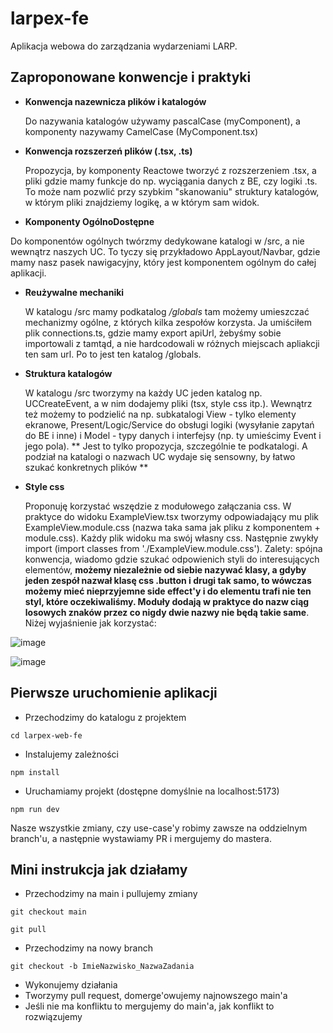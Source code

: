 # larpex-fe
Aplikacja webowa do zarządzania wydarzeniami LARP.

## Zaproponowane konwencje i praktyki
* **Konwencja nazewnicza plików i katalogów**

  Do nazywania katalogów używamy pascalCase (myComponent), a komponenty nazywamy CamelCase (MyComponent.tsx)
* **Konwencja rozszerzeń plików (.tsx, .ts)**

  Propozycja, by komponenty Reactowe tworzyć z rozszerzeniem .tsx, a pliki gdzie mamy funkcje do np. wyciągania danych z BE, czy logiki .ts. To może nam pozwlić przy szybkim "skanowaniu" struktury katalogów, w którym pliki znajdziemy logikę, a w którym sam widok.
* **Komponenty OgólnoDostępne**

Do komponentów ogólnych twórzmy dedykowane katalogi w /src, a nie wewnątrz naszych UC. To tyczy się przykładowo AppLayout/Navbar, gdzie mamy nasz pasek nawigacyjny, który jest komponentem ogólnym do całej aplikacji.
* **Reużywalne mechaniki**

  W katalogu /src mamy podkatalog */globals* tam możemy umieszczać mechanizmy ogólne, z których kilka zespołów korzysta. Ja umiściłem plik connections.ts, gdzie mamy export apiUrl, żebyśmy sobie importowali z tamtąd, a nie hardcodowali w różnych miejscach apliakcji ten sam url. Po to jest ten katalog /globals.
* **Struktura katalogów**

    W katalogu /src tworzymy na każdy UC jeden katalog np. UCCreateEvent, a w nim dodajemy pliki (tsx, style css itp.). Wewnątrz też możemy to podzielić na np. subkatalogi View - tylko elementy ekranowe, Present/Logic/Service do obsługi logiki (wysyłanie zapytań do BE i inne) i Model - typy danych i interfejsy (np. ty umieścimy Event i jego pola). ** Jest to tylko propozycja, szczególnie te podkatalogi. A podział na katalogi o nazwach UC wydaje się sensowny, by łatwo szukać konkretnych plików **
* **Style css**

  Proponuję korzystać wszędzie z modułowego załączania css. W praktyce do widoku ExampleView.tsx tworzymy odpowiadający mu plik ExampleView.module.css (nazwa taka sama jak pliku z komponentem + module.css). Każdy plik widoku ma swój własny css. Następnie zwykły import (import classes from './ExampleView.module.css'). Zalety: spójna konwencja, wiadomo gdzie szukać odpowienich styli do interesujących elementów, **możemy niezależnie od siebie nazywać klasy, a gdyby jeden zespół nazwał klasę css .button i drugi tak samo, to wówczas możemy mieć nieprzyjemne side effect'y i do elementu trafi nie ten styl, które oczekiwaliśmy. Moduły dodają w praktyce do nazw ciąg losowych znaków przez co nigdy dwie nazwy nie będą takie same**. Niżej wyjaśnienie jak korzystać:

![image](https://github.com/PO-2023Z/larpex-fe/assets/76063659/19d2cda2-faa6-4ace-884e-c06229bc7baf)

![image](https://github.com/PO-2023Z/larpex-fe/assets/76063659/6dc934e7-6a69-4cdf-ac51-27ebf3675d0e)

## Pierwsze uruchomienie aplikacji
* Przechodzimy do katalogu z projektem
```
cd larpex-web-fe
```
* Instalujemy zależności
```
npm install
```
* Uruchamiamy projekt (dostępne domyślnie na localhost:5173)
```
npm run dev
```

Nasze wszystkie zmiany, czy use-case'y robimy zawsze na oddzielnym branch'u, a następnie wystawiamy PR i mergujemy do mastera.
## Mini instrukcja jak działamy
* Przechodzimy na main i pullujemy zmiany
```
git checkout main
```
```
git pull
```
* Przechodzimy na nowy branch 
```
git checkout -b ImieNazwisko_NazwaZadania
```
* Wykonujemy działania
* Tworzymy pull request, domerge'owujemy najnowszego main'a
* Jeśli nie ma konfliktu to mergujemy do main'a, jak konflikt to rozwiązujemy
